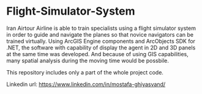 # Flight-Simulator-System
Iran Airtour Airline is able to train specialists using a flight simulator system in order to guide and navigate the planes so that novice navigators can be trained virtually. Using ArcGIS Engine components and ArcObjects SDK for .NET, the software with capability of display the agent in 2D and 3D panels at the same time was developed. And because of using GIS capabilities, many spatial analysis during the moving time would be possbile.

This repository includes only a part of the whole project code.

Linkedin url: https://www.linkedin.com/in/mostafa-ghiyasvand/
